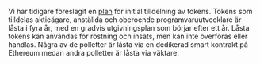 Vi har tidigare föreslagit en [plan](https://medium.com/starkware/part-3-starknet-token-design-5cc17af066c6) för initial tilldelning av tokens. Tokens som tilldelas aktieägare, anställda och oberoende programvaruutvecklare är låsta i fyra år, med en gradvis utgivningsplan som börjar efter ett år. Låsta tokens kan användas för röstning och insats, men kan inte överföras eller handlas. Några av de polletter är låsta via en dedikerad smart kontrakt på Ethereum medan andra polletter är låsta via väktare.